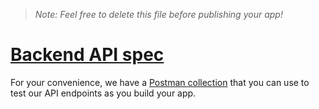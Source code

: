 > *Note: Feel free to delete this file before publishing your app!*

# [Backend API spec](https://github.com/gothinkster/realworld/tree/master/api)

For your convenience, we have a [Postman collection](https://github.com/gothinkster/realworld/blob/master/api/Conduit.json.postman_collection) that you can use to test our API endpoints as you build your app.
